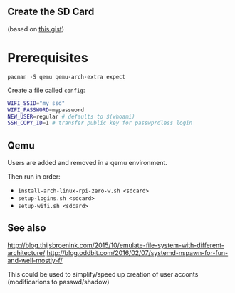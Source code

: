 ## Create the SD Card

(based on [this gist](https://gist.github.com/4a320f8ee5586fe6170af8051fcd9f85))


# Prerequisites

`pacman -S qemu qemu-arch-extra expect`


Create a file called  `config`:

``` bash
WIFI_SSID="my ssd"
WIFI_PASSWORD=mypassword
NEW_USER=regular # defaults to $(whoami)
SSH_COPY_ID=1 # transfer public key for passwprdless login
```

## Qemu

Users are added and removed in a qemu environment.

Then run in order:

- `install-arch-linux-rpi-zero-w.sh <sdcard>`
- `setup-logins.sh <sdcard>`
- `setup-wifi.sh <sdcard>`

## See also

http://blog.thijsbroenink.com/2015/10/emulate-file-system-with-different-architecture/
http://blog.oddbit.com/2016/02/07/systemd-nspawn-for-fun-and-well-mostly-f/

This could be used to simplify/speed up creation of user acconts (modificarions to passwd/shadow)



